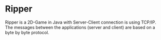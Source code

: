 # Ripper
Ripper is a 2D-Game in Java with Server-Client connection is using TCP/IP. The messages between the applications (server and client) are based on a byte by byte protocol.
